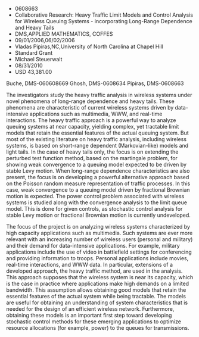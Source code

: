 
* 0608663
* Collaborative Research: Heavy Traffic Limit Models and Control Analysis for Wireless Queuing Systems - incorporating Long-Range Dependence and Heavy Tails
* DMS,APPLIED MATHEMATICS, COFFES
* 09/01/2006,06/02/2006
* Vladas Pipiras,NC,University of North Carolina at Chapel Hill
* Standard Grant
* Michael Steuerwalt
* 08/31/2010
* USD 43,381.00

Buche, DMS-060608669 Ghosh, DMS-0608634 Pipiras, DMS-0608663

The investigators study the heavy traffic analysis in wireless systems under
novel phenomena of long-range dependence and heavy tails. These phenomena are
characteristic of current wireless systems driven by data-intensive applications
such as multimedia, WWW, and real-time interactions. The heavy traffic approach
is a powerful way to analyze queuing systems at near capacity, yielding complex,
yet tractable limit models that retain the essential features of the actual
queuing system. But most of the existing literature on heavy traffic analysis,
including wireless systems, is based on short-range dependent (Markovian-like)
models and light tails. In the case of heavy tails only, the focus is on
extending the perturbed test function method, based on the martingale problem,
for showing weak convergence to a queuing model expected to be driven by stable
Levy motion. When long-range dependence characteristics are also present, the
focus is on developing a powerful alternative approach based on the Poisson
random measure representation of traffic processes. In this case, weak
convergence to a queuing model driven by fractional Brownian motion is expected.
The power control problem associated with wireless systems is studied along with
the convergence analysis to the limit queue model. This is done for given
controls, as stochastic control analysis for stable Levy motion or fractional
Brownian motion is currently undeveloped.

The focus of the project is on analyzing wireless systems characterized by high
capacity applications such as multimedia. Such systems are ever more relevant
with an increasing number of wireless users (personal and military) and their
demand for data-intensive applications. For example, military applications
include the use of video in battlefield settings for conferencing and providing
information to troops. Personal applications include movies, real-time
interactions, and WWW data. In particular, extensions of a developed approach,
the heavy traffic method, are used in the analysis. This approach supposes that
the wireless system is near its capacity, which is the case in practice where
applications make high demands on a limited bandwidth. This assumption allows
obtaining good models that retain the essential features of the actual system
while being tractable. The models are useful for obtaining an understanding of
system characteristics that is needed for the design of an efficient wireless
network. Furthermore, obtaining these models is an important first step toward
developing stochastic control methods for these emerging applications to
optimize resource allocations (for example, power) to the queues for
transmissions.
